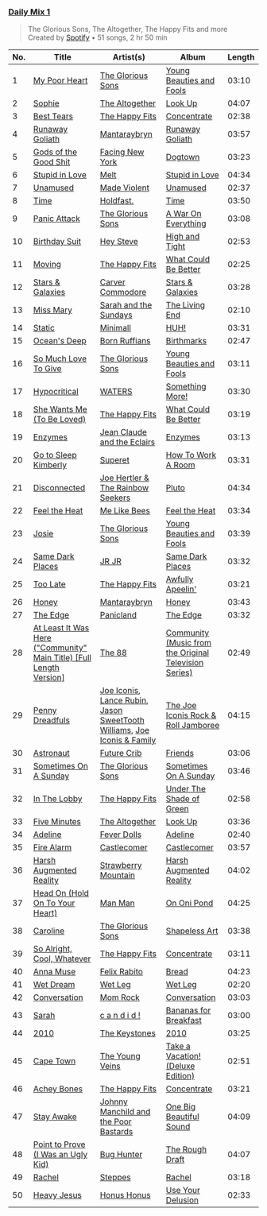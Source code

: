 ### [Daily Mix 1](https://open.spotify.com/playlist/37i9dQZF1E39Gzb56luQni)

> The Glorious Sons, The Altogether, The Happy Fits and more<br>
> Created by [Spotify](https://open.spotify.com/user/spotify) • 51 songs, 2 hr 50 min

| No. | Title | Artist(s) | Album | Length |
|---|---|---|---|---|
| 1 | [My Poor Heart](https://open.spotify.com/track/29dwzL1VeRaNrgIsFZESPd) | [The Glorious Sons](https://open.spotify.com/artist/5CPxrqCStgt6AfI4fLiedH) | [Young Beauties and Fools](https://open.spotify.com/album/7bauAaXGIb5m0O5zliJKwE) | 03:10 |
| 2 | [Sophie](https://open.spotify.com/track/35z474FlwP73zQkK4KtsYv) | [The Altogether](https://open.spotify.com/artist/6LipWEhF4zwwRY8hFtCQHc) | [Look Up](https://open.spotify.com/album/00uqSRaPo9q9OOYlL4nS0U) | 04:07 |
| 3 | [Best Tears](https://open.spotify.com/track/1rLlLYMm9CWdmejVAuxP38) | [The Happy Fits](https://open.spotify.com/artist/73rPcaYEhBd0UuVZBqqyQJ) | [Concentrate](https://open.spotify.com/album/1mgzsmNo3XcdjonlRIwvFk) | 02:38 |
| 4 | [Runaway Goliath](https://open.spotify.com/track/6TPIOuuIVKmAx18oc3wvYm) | [Mantaraybryn](https://open.spotify.com/artist/4U7hzJON7jzAwaWqB4raLf) | [Runaway Goliath](https://open.spotify.com/album/0kVKanq1ogAtvCOwjlBUFd) | 03:57 |
| 5 | [Gods of the Good Shit](https://open.spotify.com/track/1RadlTNgSCovyKFOLS9tBF) | [Facing New York](https://open.spotify.com/artist/0hKODVI4SsyYLQcw1o3VE1) | [Dogtown](https://open.spotify.com/album/4w795iNijopltiXakfDBGV) | 03:23 |
| 6 | [Stupid in Love](https://open.spotify.com/track/6w48d9Mixf7VCWOGcrZ3Qw) | [Melt](https://open.spotify.com/artist/0G7KI9I5BApiXc5Sqpyil9) | [Stupid in Love](https://open.spotify.com/album/2U6UBcn3vQi97OUiQC1Yj5) | 04:34 |
| 7 | [Unamused](https://open.spotify.com/track/4DwqT0oTpyzME4neWx6fki) | [Made Violent](https://open.spotify.com/artist/4b9JkwX45V6jNi9rtqyqsU) | [Unamused](https://open.spotify.com/album/3FSz83tBxL6LjnJsCq6ppV) | 02:37 |
| 8 | [Time](https://open.spotify.com/track/5fAOkmzYAG5Wvc47VIh4yO) | [Holdfast.](https://open.spotify.com/artist/2Swe1eLITXtY5b0xOx8AE8) | [Time](https://open.spotify.com/album/6VxGd66N8sGNwkWYQmqsDl) | 03:50 |
| 9 | [Panic Attack](https://open.spotify.com/track/6eWN7PtLEoaae2qasDeWTA) | [The Glorious Sons](https://open.spotify.com/artist/5CPxrqCStgt6AfI4fLiedH) | [A War On Everything](https://open.spotify.com/album/3XI6zViavQ6b7uTwdKGeWc) | 03:08 |
| 10 | [Birthday Suit](https://open.spotify.com/track/5LutNGQhJ9wbkkXt6SFeli) | [Hey Steve](https://open.spotify.com/artist/1dEy8GyHa99GlK0dYuOmjo) | [High and Tight](https://open.spotify.com/album/2nkG2jnuJADpK6t5oSlB1R) | 02:53 |
| 11 | [Moving](https://open.spotify.com/track/00OnVPTYJumAJ5RrHlGTCd) | [The Happy Fits](https://open.spotify.com/artist/73rPcaYEhBd0UuVZBqqyQJ) | [What Could Be Better](https://open.spotify.com/album/4dsTxC7fUsAp3qjkf93QI1) | 02:25 |
| 12 | [Stars & Galaxies](https://open.spotify.com/track/04DCTRWJPjW7vE0wAZwseB) | [Carver Commodore](https://open.spotify.com/artist/0JYBvQbg4xyCfKy1S5YGpU) | [Stars & Galaxies](https://open.spotify.com/album/4USlzWutiBdOn7QwrF8ev0) | 03:28 |
| 13 | [Miss Mary](https://open.spotify.com/track/7qGMnhznZqLYApUezeicfx) | [Sarah and the Sundays](https://open.spotify.com/artist/1vnh2cDW2CgA5M1ya95mZG) | [The Living End](https://open.spotify.com/album/4SklRLhsxx0ZHr9SEkP19B) | 02:10 |
| 14 | [Static](https://open.spotify.com/track/1H3IaDdlxNVtnUgVssbFZf) | [Minimall](https://open.spotify.com/artist/5L1kMtZYyA3Sv6JmhbVKNc) | [HUH!](https://open.spotify.com/album/5DphbStttLMWJwfk6UBIje) | 03:31 |
| 15 | [Ocean's Deep](https://open.spotify.com/track/4F95QW1wkAeMo3MK1tB8om) | [Born Ruffians](https://open.spotify.com/artist/7wGrLSB3v7jkV3fSsjYwtv) | [Birthmarks](https://open.spotify.com/album/3WDn6Zj4NRmYSperrOJcJZ) | 02:47 |
| 16 | [So Much Love To Give](https://open.spotify.com/track/0wxx3HTXvedmkKM0a19wk6) | [The Glorious Sons](https://open.spotify.com/artist/5CPxrqCStgt6AfI4fLiedH) | [Young Beauties and Fools](https://open.spotify.com/album/7bauAaXGIb5m0O5zliJKwE) | 03:11 |
| 17 | [Hypocritical](https://open.spotify.com/track/6Ek9fcEbVIXJo1SmryRaQm) | [WATERS](https://open.spotify.com/artist/4KKQvsAWZWMkS1QCuPnajG) | [Something More!](https://open.spotify.com/album/3DYUTCofeh7LlkuQncKzap) | 03:30 |
| 18 | [She Wants Me (To Be Loved)](https://open.spotify.com/track/1yS9wpv8GW2c8tHC7P85JJ) | [The Happy Fits](https://open.spotify.com/artist/73rPcaYEhBd0UuVZBqqyQJ) | [What Could Be Better](https://open.spotify.com/album/4dsTxC7fUsAp3qjkf93QI1) | 03:19 |
| 19 | [Enzymes](https://open.spotify.com/track/6JJ2NjBm3oSJjP3sMswSM2) | [Jean Claude and the Eclairs](https://open.spotify.com/artist/7k9WtW2oTAPRJEhQs5IT5J) | [Enzymes](https://open.spotify.com/album/5ifwIBjVMTIrojXsqGhYt1) | 03:13 |
| 20 | [Go to Sleep Kimberly](https://open.spotify.com/track/5ExaMDn2nYH1mMKkMu6veR) | [Superet](https://open.spotify.com/artist/3e5snAyVao8Jsu9kxumEUs) | [How To Work A Room](https://open.spotify.com/album/40FZD9ladH2d3vmXtoLLQo) | 03:31 |
| 21 | [Disconnected](https://open.spotify.com/track/1CcNFNXFWI213USTfn8SSi) | [Joe Hertler & The Rainbow Seekers](https://open.spotify.com/artist/2bqcjvd6ETkqubaQnx3OtS) | [Pluto](https://open.spotify.com/album/0cAxtq0Gn3ouFS1A3i9F35) | 04:34 |
| 22 | [Feel the Heat](https://open.spotify.com/track/6jjt30AwqUBGqlAtOLYNK0) | [Me Like Bees](https://open.spotify.com/artist/6b0G9aPXmaLLDWJHhCrv1Q) | [Feel the Heat](https://open.spotify.com/album/4FfM2g3akM4dFBfE7FC2ul) | 03:34 |
| 23 | [Josie](https://open.spotify.com/track/0KHwSxopuPfegWvsKkQCC7) | [The Glorious Sons](https://open.spotify.com/artist/5CPxrqCStgt6AfI4fLiedH) | [Young Beauties and Fools](https://open.spotify.com/album/7bauAaXGIb5m0O5zliJKwE) | 03:39 |
| 24 | [Same Dark Places](https://open.spotify.com/track/5ee5mbFHo1WAZZTqBs6Hj7) | [JR JR](https://open.spotify.com/artist/3VAxb3UskTNiHAKh4UeOEv) | [Same Dark Places](https://open.spotify.com/album/2K3EExCTnagUD59napCSVD) | 03:32 |
| 25 | [Too Late](https://open.spotify.com/track/1yXJsmqsGTwKmTL3rzfF72) | [The Happy Fits](https://open.spotify.com/artist/73rPcaYEhBd0UuVZBqqyQJ) | [Awfully Apeelin'](https://open.spotify.com/album/7w6cR8gKmTaffnkfNW7Pyn) | 03:21 |
| 26 | [Honey](https://open.spotify.com/track/40T5l08mPecyjsbD9uxMXa) | [Mantaraybryn](https://open.spotify.com/artist/4U7hzJON7jzAwaWqB4raLf) | [Honey](https://open.spotify.com/album/3TosPPFABemwZH03mQzwYR) | 03:43 |
| 27 | [The Edge](https://open.spotify.com/track/7yf22xnFKR9KscOozz8VS8) | [Panicland](https://open.spotify.com/artist/0bsMtDo959mzEhgTOMeQSd) | [The Edge](https://open.spotify.com/album/1Tc04kfOSjgjpRyCxJFEGn) | 03:32 |
| 28 | [At Least It Was Here ("Community" Main Title) [Full Length Version]](https://open.spotify.com/track/5HYHGYx3Yl0B344J6eAdgF) | [The 88](https://open.spotify.com/artist/3OfiFNgFbJAwuQnVvOL2bh) | [Community (Music from the Original Television Series)](https://open.spotify.com/album/77zG86AuaTUOW86nucgUQq) | 02:49 |
| 29 | [Penny Dreadfuls](https://open.spotify.com/track/0BLpEhMAqiOS0kYarqudLj) | [Joe Iconis](https://open.spotify.com/artist/1tBq60mlvKBloFUZRJVwLA), [Lance Rubin](https://open.spotify.com/artist/7HugDOw5T73bT0dvygXvy4), [Jason SweetTooth Williams](https://open.spotify.com/artist/5299P8HYL84YY1360YVLTE), [Joe Iconis & Family](https://open.spotify.com/artist/2NgfjL4pYrw1ILdHeSjPI5) | [The Joe Iconis Rock & Roll Jamboree](https://open.spotify.com/album/5ISPl9i0AI75PYczD8DRqp) | 04:15 |
| 30 | [Astronaut](https://open.spotify.com/track/2N9Mt1z4ZINZsP7K4y2Qbu) | [Future Crib](https://open.spotify.com/artist/2QeQIlUXOsBbZGniOCJweR) | [Friends](https://open.spotify.com/album/2MZXF0Cp8kdslmerNAZivl) | 03:06 |
| 31 | [Sometimes On A Sunday](https://open.spotify.com/track/3jyAT4XPbs3QsANHfOuNnm) | [The Glorious Sons](https://open.spotify.com/artist/5CPxrqCStgt6AfI4fLiedH) | [Sometimes On A Sunday](https://open.spotify.com/album/6TfbQOExb5OlSK0WOrc5Tc) | 03:46 |
| 32 | [In The Lobby](https://open.spotify.com/track/2Ti2oUliG7Om3wrwZ2oNFt) | [The Happy Fits](https://open.spotify.com/artist/73rPcaYEhBd0UuVZBqqyQJ) | [Under The Shade of Green](https://open.spotify.com/album/7zDlksfOktU7vodm08KPsb) | 02:58 |
| 33 | [Five Minutes](https://open.spotify.com/track/4t2DRCAa7NekMqtXbQj1Eo) | [The Altogether](https://open.spotify.com/artist/6LipWEhF4zwwRY8hFtCQHc) | [Look Up](https://open.spotify.com/album/00uqSRaPo9q9OOYlL4nS0U) | 03:36 |
| 34 | [Adeline](https://open.spotify.com/track/7frWsGpayRZ0FuDzKnE3Ws) | [Fever Dolls](https://open.spotify.com/artist/3KeGbFp8QkzaknOW0sLexS) | [Adeline](https://open.spotify.com/album/3aTkslAPB6Je8YkkQSeeBQ) | 02:40 |
| 35 | [Fire Alarm](https://open.spotify.com/track/7IhXIYTj3JnqoyXWut3jFF) | [Castlecomer](https://open.spotify.com/artist/7tnWJfXaJmFO6vv5WFN2K0) | [Castlecomer](https://open.spotify.com/album/5DUFivlOxblQTTRTfrlT15) | 03:57 |
| 36 | [Harsh Augmented Reality](https://open.spotify.com/track/1VsVY1ySdH3nVSWnLT5vCf) | [Strawberry Mountain](https://open.spotify.com/artist/6v69fIFhI2VqebXUWcvWU1) | [Harsh Augmented Reality](https://open.spotify.com/album/0RAncxmZJJhL56IH2rFF2a) | 04:02 |
| 37 | [Head On (Hold On To Your Heart)](https://open.spotify.com/track/6pwYi8JStPRDK7bk2qul9w) | [Man Man](https://open.spotify.com/artist/0zprAu7NrzRehc0Q0Jc7mL) | [On Oni Pond](https://open.spotify.com/album/50PipIiXEjJXGfwoBFtJ7g) | 04:25 |
| 38 | [Caroline](https://open.spotify.com/track/2NXMDU4HmUqtq3Tm7bcJi8) | [The Glorious Sons](https://open.spotify.com/artist/5CPxrqCStgt6AfI4fLiedH) | [Shapeless Art](https://open.spotify.com/album/1xBuUa5apvfXmZ0GN9aaLV) | 03:38 |
| 39 | [So Alright, Cool, Whatever](https://open.spotify.com/track/47rOmlKHPYyMDM3h6L74Sn) | [The Happy Fits](https://open.spotify.com/artist/73rPcaYEhBd0UuVZBqqyQJ) | [Concentrate](https://open.spotify.com/album/1mgzsmNo3XcdjonlRIwvFk) | 03:11 |
| 40 | [Anna Muse](https://open.spotify.com/track/3kVDAKaZ7w8UevnONl3h2Y) | [Felix Rabito](https://open.spotify.com/artist/1kqrDa1yunO4rQtSmMirAx) | [Bread](https://open.spotify.com/album/15JrOx6pt0Bq3UtTcHsWSZ) | 04:23 |
| 41 | [Wet Dream](https://open.spotify.com/track/260Ub1Yuj4CobdISTOBvM9) | [Wet Leg](https://open.spotify.com/artist/2TwOrUcYnAlIiKmVQkkoSZ) | [Wet Leg](https://open.spotify.com/album/0r9awI5WRCZpwk0aVQ4bKO) | 02:20 |
| 42 | [Conversation](https://open.spotify.com/track/4B5QZfw1nOfQelPSWAGgPY) | [Mom Rock](https://open.spotify.com/artist/6xwv9O4HYAqPMp1bbSqufi) | [Conversation](https://open.spotify.com/album/22oWPNl8pg87D2e7DvNFgM) | 03:03 |
| 43 | [Sarah](https://open.spotify.com/track/25OKrC5mTrtDcsDD382vW3) | [c a n d i d !](https://open.spotify.com/artist/40eScT09blR2WOpG2zbe9o) | [Bananas for Breakfast](https://open.spotify.com/album/2WMb33hspMnoLSRecusl7t) | 03:00 |
| 44 | [2010](https://open.spotify.com/track/6uzjAAspBqt8iZntiQr9wM) | [The Keystones](https://open.spotify.com/artist/57AWTp15e5b5u0amQXAgSL) | [2010](https://open.spotify.com/album/3C9IZzGcCQSll1k0HatBty) | 03:25 |
| 45 | [Cape Town](https://open.spotify.com/track/3AReOxXIYVZPBnXWkwdhuS) | [The Young Veins](https://open.spotify.com/artist/6vjgLoIHeoblpnAKNPeF8Q) | [Take a Vacation! (Deluxe Edition)](https://open.spotify.com/album/5cFULX82XWt56txFZImJdS) | 02:51 |
| 46 | [Achey Bones](https://open.spotify.com/track/6vqgDlDGQ5idU4x2Y4N4tw) | [The Happy Fits](https://open.spotify.com/artist/73rPcaYEhBd0UuVZBqqyQJ) | [Concentrate](https://open.spotify.com/album/1mgzsmNo3XcdjonlRIwvFk) | 03:21 |
| 47 | [Stay Awake](https://open.spotify.com/track/3K1KmbeGnOoQXEXXN7gA3Q) | [Johnny Manchild and the Poor Bastards](https://open.spotify.com/artist/5RZXyiWgZrpxbKfxY4MP0w) | [One Big Beautiful Sound](https://open.spotify.com/album/2srPpMpb88nK7ASbE6P1IW) | 04:09 |
| 48 | [Point to Prove (I Was an Ugly Kid)](https://open.spotify.com/track/5rSqc7AoxDe60Q6QpJAKFf) | [Bug Hunter](https://open.spotify.com/artist/3icuKNh1iYRvYPiEkxiAfR) | [The Rough Draft](https://open.spotify.com/album/3BIJimflJCEKdoMFSenabT) | 04:07 |
| 49 | [Rachel](https://open.spotify.com/track/7JzVWSZUQhOe8lXB4BJfjH) | [Steppes](https://open.spotify.com/artist/3rtWvuNQG5ft9FhpEqPyBk) | [Rachel](https://open.spotify.com/album/4FMAIkCys55zZPf9o2CTGL) | 03:18 |
| 50 | [Heavy Jesus](https://open.spotify.com/track/53XcKYARjYEXVSFt8brbNy) | [Honus Honus](https://open.spotify.com/artist/5LTURcIAIn17CvuzDZkaSz) | [Use Your Delusion](https://open.spotify.com/album/0nDkOjInlxXEnxXM4KNCCw) | 02:33 |
